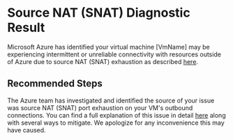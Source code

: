 <properties
pageTitle="My VM is having outbound connectivity issues."
description="VM is having outbound connectivity issues due to SNAT exhaustion."
infoBubbleText="Issues with your VM outbound connections were detected. See details on the right."
service="microsoft.network"
resource="LoadBalancer"
authors="chadmath"
displayOrder="1"
articleId="NetworkingSNATExhaustion"
diagnosticScenario="NetworkingSNATExhaustion"
selfHelpType="resource"
supportTopicIds=""
resourceTags="windows"
productPesIds=""
cloudEnvironments="Public"
/>
# Source NAT (SNAT) Diagnostic Result
<!--issueDescription-->
Microsoft Azure has identified your virtual machine <!--$VirtualMachineName-->[VmName]<!--/$VirtualMachineName--> may be experiencing intermittent or unreliable connectivity with resources outside of Azure due to source NAT (SNAT) exhaustion as described [here](https://docs.microsoft.com/azure/load-balancer/load-balancer-outbound-connections).
 <br>
<!--/issueDescription-->
## **Recommended Steps**
The Azure team has investigated and identified the source of your issue was source NAT (SNAT) port exhaustion on your VM's outbound connections. You can find a full explanation of this issue in detail [here](https://docs.microsoft.com/azure/load-balancer/load-balancer-outbound-connections#snatexhaust) along with several ways to mitigate. We apologize for any inconvenience this may have caused. 

